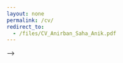 ```yaml
---
layout: none
permalink: /cv/
redirect_to:
  - /files/CV_Anirban_Saha_Anik.pdf
---
```





<!-- ---
layout: single
title: "Anik's Curriculum Vitae"
permalink: /cv/
author_profile: true
---


📄 [**Download CV (PDF)**](/files/CV_Anirban_Saha_Anik.pdf)


<!-- ## Professional Summary
Passionate and detail-oriented NLP researcher with expertise in large language models (LLMs), misinformation detection, and retrieval-augmented generation (RAG). Currently serving as a Graduate Research Assistant at the University of North Texas, contributing to peer-reviewed papers accepted at EMNLP, COLM, ISCRAM, and CLEF. Skilled at developing context-aware, interpretable, and socially responsible AI systems for applications in public health, crisis communication, and digital literacy. Aspiring Ph.D. candidate aiming to advance human-aligned AI models that foster trust, transparency, and effective decision-making.

--- -->

<!-- ## Research Interests
- **Core Technical Areas:** Retrieval-Augmented Generation (RAG), Health Misinformation Detection, Fact-Grounded Communication, Reinforcement Learning with Human Feedback (RLHF), Explainable AI.  
- **Applied Domains:** Public Health Communication, Crisis Response, Educational Technology, Human-AI Collaboration.  
- **Methodologies:** Multi-Agent Systems, Context-Aware Text Generation, Real-Time Data Integration, Knowledge-Augmented Language Models, Model Evaluation Frameworks.


---

## Professional Experience

### Data Insights Analyst (Internship)  
**SEES Group**, Franklin, TN (Remote) — *Aug 2025 – Present*  
- Supporting data insights and analytics projects with focus on **data quality, reporting, and visualization**.  
- Building dashboards and reports in **Power BI** and **Excel**, leveraging **Microsoft Fabric** for scalable data integration and analytics.  
- Collaborating with cross-functional teams to optimize workflows, manage data pipelines, and ensure **data integrity**.

### Graduate Research Assistant  
**University of North Texas**, Denton, TX — *May 2025 – Present*  
**Advisor:** Dr. Lingzi Hong, Assistant Professor  
- Conducting research on how AI and **Large Language Models (LLMs)** can provide contextually relevant responses to users.  
- Leading a project that develops **AI-driven solutions** for crisis situations, generating recommendations tailored to user needs.  
- Designing and evaluating **evidence-based counter-speech generation models** to combat health misinformation using multi-agent LLM frameworks.

### Graduate Teaching Assistant  
**University of North Texas**, Denton, TX — *Aug 2024 – May 2025*  
- Assisted in **Data Visualization** (Tableau, Power BI, Python) and **Introduction to Data Science** (R, ML, data visualization).  
- Conducted office hours to address student queries, explain complex topics, and provide guidance on assignments and projects.  
- Evaluated coursework and provided **constructive feedback** to improve student learning outcomes.

---

### Research Assistant – KI Research Lab  
**American International University-Bangladesh (AIUB)**, Dhaka, Bangladesh — *May 2022 – Dec 2022*  
**Advisor:** Md. Kishor Morol, Assistant Professor  
- Researched **deep learning applications** for medical diagnostics, focusing on improving accuracy in disease detection.  
- Developed and tested neural network models to enhance diagnostic precision.  
- Guided undergraduate students in research methodology, technical writing, and project design.

### Teaching Assistant  
**American International University-Bangladesh (AIUB)**, Dhaka, Bangladesh — *Sep 2021 – Dec 2021*  
- Supported the **Introduction to Database** course, assisting students with SQL queries, schema design, and database troubleshooting.  
- Provided academic assistance to improve understanding of database concepts and implementation.

---

### Intern – Enterprise Applications Department, Microfinance  
**BRAC**, Dhaka, Bangladesh — *Mar 2022 – May 2022*  
- Collaborated with the development team to test and debug software, ensuring compliance with **User Acceptance Testing (UAT)** standards.  
- Collected and documented feedback from **5+ microfinance branches** via site visits and interviews to guide software improvements.  
- Proposed and documented feature enhancements to improve usability and efficiency in branch operations.

---

## Publications
(*Full list available on [Google Scholar](https://scholar.google.com/citations?user=yhtMiNoAAAAJ&hl=en)*)

1. **Anik, A. S.**, Song, X., Wang, E., Wang, B., Yarimbas, B., & Hong, L. (2025).  
   *Multi-Agent Retrieval-Augmented Framework for Evidence-Based Counterspeech Against Health Misinformation.*  
   Conference on Language Modeling (COLM 2025).  
   [arXiv:2507.07307](https://doi.org/10.48550/arXiv.2507.07307)

2. Song, X., **Anik, A. S.**, Blanco, E., Frías-Martínez, V., & Hong, L. (2025).  
   *A Dynamic Fusion Model for Consistent Crisis Response.*  
   Empirical Methods in Natural Language Processing (EMNLP 2025 Findings). *(Accepted)*  

3. Song, X., **Anik, A. S.**, Blanco, E., Luo, P., Ding, J., & Hong, L. (2025).  
   *Speaking at the Right Level: Literacy-Controlled Counterspeech Generation with RAG-RL.*  
   Empirical Methods in Natural Language Processing (EMNLP 2025 Findings). *(Accepted)*  

4. Song, X., **Anik, A. S.**, Frías-Martínez, V., & Hong, L. (2025).  
   *Dynamic Fusion of Large Language Models for Crisis Communication.*  
   International Conference on Information Systems for Crisis Response and Management (ISCRAM 2025).  
   [DOI: 10.59297/nqysjq45](https://doi.org/10.59297/nqysjq45)

5. Arman, M., Prottush, N., Rusho, M. A., Datta, A., **Anik, A. S.**, Dohan, D. M., Sajid, M. A. U. I., Sheikh, I. A., & Jahna, M. K. (2025).  
   *A Hybrid Attention-Guided Fusion Network with Grad-CAM for MPox Skin Lesion Classification.*  
   4th International Conference on Computing and Machine Intelligence (ICMI 2025). *(Accepted)*

6. Anik, A. S., Chowdhury, M. F. K., Wyckoff, A., & Choudhury, S. R. (2025).  
   *ClaimIQ at CheckThat! 2025: Comparing Prompted and Fine-Tuned Language Models for Verifying Numerical Claims.*  
   Conference and Labs of the Evaluation Forum (CLEF 2025). *(Notebook Paper, Accepted)*  

7. Das, S. S., **Anik, A. S.**, Morol, M. K., & Mahmood, M. S. (2024).  
   *Outcome-Based Education: Evaluating Students’ Perspectives Using Transformer.*  
   27th International Conference on Computer and Information Technology (ICCIT 2024).  
   [DOI: 10.1109/ICCIT64611.2024.11021724](https://doi.org/10.1109/ICCIT64611.2024.11021724)

8. Das, S. S., **Anik, A. S.**, Hossain, M. M., Morol, M. K., Jahan, F., & Al-Jubair, M. A. (2023).  
   *A Study on Future Lockdown Predictions Using ANN.*  
   International Conference on Next-Generation Computing, IoT and Machine Learning (NCIM 2023).  
   [DOI: 10.1109/NCIM59001.2023.10212686](https://doi.org/10.1109/NCIM59001.2023.10212686)

9. **Anik, A. S.**, Chakraborty, K., Datta, B., Kader, A., & Morol, M. K. (2022).  
   *A Comparative Analysis for the Detection of COVID-19 from Chest X-ray Dataset.*  
   International Conference on Recent Progresses in Science, Engineering and Technology (ICRPSET 2022).  
   [DOI: 10.1109/ICRPSET57982.2022.10188570](https://doi.org/10.1109/ICRPSET57982.2022.10188570) --> -->
